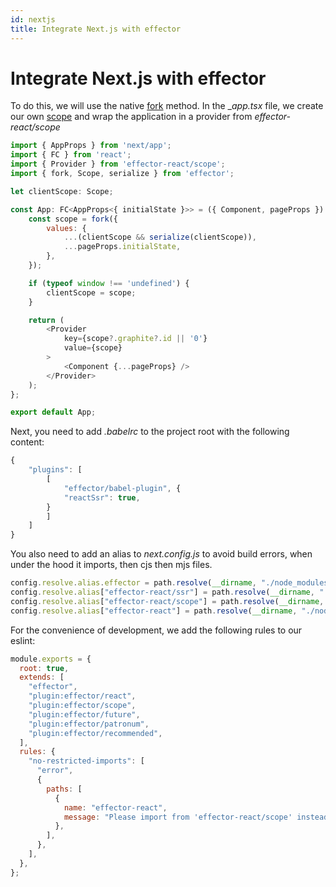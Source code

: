 ```yaml
---
id: nextjs
title: Integrate Next.js with effector
---
```


# Integrate Next.js with effector

To do this, we will use the native [fork](/api/effector/fork.md) method.
In the \__app.tsx_ file, we create our own [scope](/api/effector/Scope.md) and wrap the application in a provider from _effector-react/scope_

```js
import { AppProps } from 'next/app';
import { FC } from 'react';
import { Provider } from 'effector-react/scope';
import { fork, Scope, serialize } from 'effector';

let clientScope: Scope;

const App: FC<AppProps<{ initialState }>> = ({ Component, pageProps }) => {
    const scope = fork({
        values: {
            ...(clientScope && serialize(clientScope)),
            ...pageProps.initialState,
        },
    });

    if (typeof window !== 'undefined') {
        clientScope = scope;
    }

    return (
        <Provider
            key={scope?.graphite?.id || '0'}
            value={scope}
        >
            <Component {...pageProps} />
        </Provider>
    );
};

export default App;
```

Next, you need to add _.babelrc_ to the project root with the following content:

```js
{
    "plugins": [
        [
            "effector/babel-plugin", {
            "reactSsr": true,
        }
        ]
    ]
}
```

You also need to add an alias to _next.config.js_ to avoid build errors, when under the hood it imports, then cjs then mjs files.

```js
config.resolve.alias.effector = path.resolve(__dirname, "./node_modules/effector/effector.cjs.js");
config.resolve.alias["effector-react/ssr"] = path.resolve(__dirname, "./node_modules/effector-react/ssr.js");
config.resolve.alias["effector-react/scope"] = path.resolve(__dirname, "./node_modules/effector-react/scope.js");
config.resolve.alias["effector-react"] = path.resolve(__dirname, "./node_modules/effector-react/ssr.js");
```

For the convenience of development, we add the following rules to our eslint:

```js
module.exports = {
  root: true,
  extends: [
    "effector",
    "plugin:effector/react",
    "plugin:effector/scope",
    "plugin:effector/future",
    "plugin:effector/patronum",
    "plugin:effector/recommended",
  ],
  rules: {
    "no-restricted-imports": [
      "error",
      {
        paths: [
          {
            name: "effector-react",
            message: "Please import from 'effector-react/scope' instead.",
          },
        ],
      },
    ],
  },
};
```
